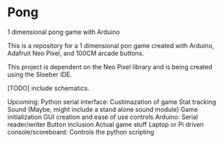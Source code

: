 # Pong
1 dimensional pong game with Arduino

This is a repository for a 1 dimensional pon game created with Arduino, Adafruit Neo Pixel, and 100CM arcade buttons.

This project is dependent on the Neo Pixel library and is being created using the Sloeber IDE.

[TODO] include schematics.

Upcoming:
Python serial interface:
  Custimazation of game
  Stat tracking
  Sound (Maybe, might include a stand alone sound module)
  Game initialization
  GUI creation and ease of use controls
Arduino:
  Serial reader/writer
  Button inclusion
  Actual game stuff
Laptop or Pi driven console/scoreboard:
  Controls the python scripting
  
